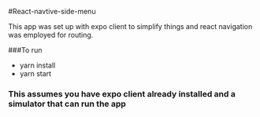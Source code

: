 #React-navtive-side-menu

This app was set up with expo client to simplify things and react navigation was employed for routing.

###To run
- yarn install
- yarn start

### This assumes you have expo client already installed and a simulator that can run the app

